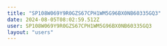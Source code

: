 ```yaml
---
title: "SP108W069Y9R0GZS67CPH1WM5G96BX0NB60335GQ3"
date: 2024-08-05T08:02:59.512Z
user: SP108W069Y9R0GZS67CPH1WM5G96BX0NB60335GQ3
layout: "users"
---
```

    